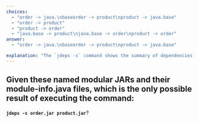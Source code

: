 ```yaml
---
choices:
  - "order -> java.\nbaseorder -> product\nproduct -> java.base"
  - "order -> product"
  - "product -> order"
  - "java.base -> product\njava.base -> order\nproduct -> order"
answer:
  - "order -> java.\nbaseorder -> product\nproduct -> java.base"

explanation: "The `jdeps -s` command shows the summary of dependencies for modular JARs. The `order` module requires the `product` module and both depend on the base module (`java.base`). So the tool reports:\norder -> java.base\norder -> product\nproduct -> java.base"
---
```


## Given these named modular JARs and their module-info.java files, which is the only possible result of executing the command:  
**`jdeps -s order.jar product.jar`**?
